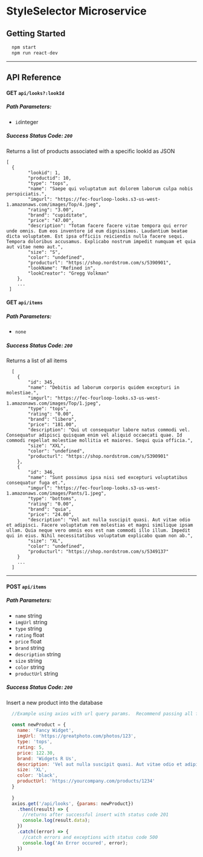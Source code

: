 # StyleSelector Microservice

## Getting Started
```javascript
  npm start
  npm run react-dev
```

<hr> </hr>

## API Reference

#### GET ```api/looks?:lookId```
##### Path Parameters: 
- ```id```integer
##### Success Status Code: ```200```
  Returns a list of products associated with a specific lookId as JSON
```
[
  {
        "lookid": 1,
        "productid": 10,
        "type": "tops",
        "name": "Saepe qui voluptatum aut dolorem laborum culpa nobis perspiciatis.",
        "imgurl": "https://fec-fourloop-looks.s3-us-west-1.amazonaws.com/images/Top/4.jpeg",
        "rating": "3.00",
        "brand": "cupiditate",
        "price": "47.00",
        "description": "Totam facere facere vitae tempora qui error unde omnis. Eum eos inventore id eum dignissimos. Laudantium beatae dicta voluptatem. Est ipsa officiis reiciendis nulla facere sequi. Tempora doloribus accusamus. Explicabo nostrum impedit numquam et quia aut vitae nemo aut.",
        "size": "S",
        "color": "undefined",
        "producturl": "https://shop.nordstrom.com/s/5390901",
        "lookName": "Refined in",
        "lookCreator": "Gregg Volkman"
    },
    ...
 ]
```

#### GET ```api/items```
##### Path Parameters: 
- ```none```
##### Success Status Code: ```200```
  Returns a list of all items
```
  [
    {
        "id": 345,
        "name": "Debitis ad laborum corporis quidem excepturi in molestiae.",
        "imgurl": "https://fec-fourloop-looks.s3-us-west-1.amazonaws.com/images/Top/1.jpeg",
        "type": "tops",
        "rating": "0.00",
        "brand": "libero",
        "price": "181.00",
        "description": "Qui ut consequatur labore natus commodi vel. Consequatur adipisci quisquam enim vel aliquid occaecati quae. Id commodi repellat molestiae mollitia et maiores. Sequi quia officia.",
        "size": "XXL",
        "color": "undefined",
        "producturl": "https://shop.nordstrom.com/s/5390901"
    },
    {
        "id": 346,
        "name": "Sunt possimus ipsa nisi sed excepturi voluptatibus consequatur fuga et.",
        "imgurl": "https://fec-fourloop-looks.s3-us-west-1.amazonaws.com/images/Pants/1.jpeg",
        "type": "bottoms",
        "rating": "0.00",
        "brand": "quia",
        "price": "24.00",
        "description": "Vel aut nulla suscipit quasi. Aut vitae odio et adipisci. Facere voluptatum rem molestias et magni similique ipsam ullam. Quia neque vero omnis eos est nam commodi illo illum. Impedit qui in eius. Nihil necessitatibus voluptatum explicabo quam non ab.",
        "size": "XL",
        "color": "undefined",
        "producturl": "https://shop.nordstrom.com/s/5349137"
    }
    ...
  ]
```

<hr></hr>

#### POST ```api/items```
##### Path Parameters: 
- ```name``` string
- ```imgUrl``` string
- ```type``` string
- ```rating``` float
- ```price``` float
- ```brand``` string
- ```description``` string
- ```size``` string
- ```color``` string
- ```productUrl``` string
##### Success Status Code: ```200```
  Insert a new product into the database
```javascript
  //Example using axios with url query params.  Recommend passing all fields, though they remain optional for your convenience
  
  const newProduct = {
    name: 'Fancy Widget',
    imgUrl: 'https://greatphoto.com/photos/123',
    type: 'tops',
    rating: 5,
    price: 122.30,
    brand: 'Widgets R Us',
    description: 'Vel aut nulla suscipit quasi. Aut vitae odio et adipisci. Facere voluptatum rem molestias et magni similique ipsam ullam. Quia neque vero omnis eos est nam commodi illo illum. Impedit qui in eius. Nihil necessitatibus voluptatum explicabo quam non ab.',
    size: 'XL',
    color: 'black',
    productUrl: 'https://yourcompany.com/products/1234'
  }
  
  }
  axios.get('/api/looks', {params: newProduct})
    .then((result) => {
      //returns after successful insert with status code 201
      console.log(result.data);
    })
    .catch((error) => {
      //catch errors and exceptions with status code 500
      console.log('An Error occured', error);
    })
```
